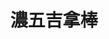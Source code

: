 ---
title: "濃五吉拿棒"
description: "濃五吉拿棒"
layout: shop
keywords:
  - 美食競賽
  - 台灣美食
  - 美食精選
datePublished: "2025-06-30"
dateModified: "2025-07-02"
city: "台南市"
district: "北區"
address: "台南市北區海安路三段533號花園夜市18排34號"
phone: ""
geo: "23.011101775738684, 120.20032064145462"
google_map: "https://maps.app.goo.gl/UwQGtrZ2g41wMSLC6"
footinder: ""
official: "https://www.instagram.com/nongwu_churros/"
award:
  - name: "夜市王"
    year: "2024"
    entries:
      - nightMarket: "花園夜市"
        food_type: "甜點"
        rank: "第五名"

---